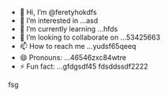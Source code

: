 - 👋 Hi, I’m @feretyhokdfs
- 👀 I’m interested in ...asd
- 🌱 I’m currently learning ...hfds
- 💞️ I’m looking to collaborate on ...53425663
- 📫 How to reach me ...yudsf65qeeq
- 😄 Pronouns: ...46546zxc84wtre
- ⚡ Fun fact: ...gfdgsdf45
  fdsddssdf2222
<!---sffsd,u,xcv25
feretyhok/feretyhok is a ✨ special ✨ repositorвіаy because its `READM4E.md` (th65365is file) appearwws on your GitHub profile.
You can click the Preview link to take a look at your changes.sdfsf
--->fsg
